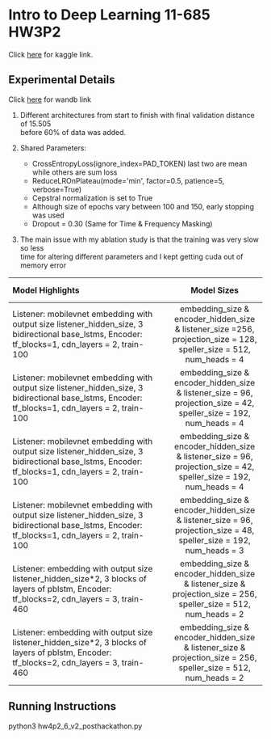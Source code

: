 # Intro to Deep Learning 11-685 HW3P2
Click [here](https://www.kaggle.com/competitions/idl-hw4p2-slack/leaderboard) for kaggle link.


## Experimental Details
Click [here](https://wandb.ai/11685-cmu/hw4p2-ablations?workspace=user-titobabatunde) for wandb link <br />
1. Different architectures from start to finish with final validation distance of 15.505 <br /> before 60% of data was added. 

2. Shared Parameters:
    * CrossEntropyLoss(ignore_index=PAD_TOKEN) last two are mean while others are sum loss
    * ReduceLROnPlateau(mode='min', factor=0.5, patience=5, verbose=True)
    * Cepstral normalization is set to True
    * Although size of epochs vary between 100 and 150, early stopping was used
    * Dropout = 0.30 (Same for Time & Frequency Masking)

3. The main issue with my ablation study is that the training was very slow so less     <br /> time for altering different parameters and I kept getting cuda out of memory error

| <div style="width:290px">Model Highlights</div> | <div style="width:190px">Model Sizes</div> | <div style="width:190px">Teacher Forcing </div> | Batch Size | Weight Decay | Learning Rate | Valid distance | <div style="width:290px">Comments</div> | 
| :---------------- | :------: | :----: | :------: | :----: | :----: | :----: | :----: |
| Listener: mobilevnet embedding with output size listener_hidden_size, 3 bidirectional base_lstms, Encoder: tf_blocks=1, cdn_layers = 2, train-100 | embedding_size & encoder_hidden_size <br /> & listener_size =256, projection_size = 128, <br /> speller_size = 512, <br /> num_heads = 4 | epoch+1 %20==0 or epoch<80 and tf_rate >0.4 -> tf_rate -=0.10 | 64 | 5e-3 | 2e-4 | 20.68 | Took very long want to see tf_rate|
| Listener: mobilevnet embedding with output size listener_hidden_size, 3 bidirectional base_lstms, Encoder: tf_blocks=1, cdn_layers = 2, train-100 | embedding_size & encoder_hidden_size <br /> & listener_size = 96, projection_size = 42, <br /> speller_size = 192, <br /> num_heads = 4 | val_dist < 30 or epoch>20 and tf_rate >0.6 -> tf_rate *=0.985 | 64 | 5e-3 | 2e-4 | 47.94 | This is where I started getting cuda out of memory issue due to scaler and server issues|
| Listener: mobilevnet embedding with output size listener_hidden_size, 3 bidirectional base_lstms, Encoder: tf_blocks=1, cdn_layers = 2, train-100 | embedding_size & encoder_hidden_size <br /> & listener_size = 96, projection_size = 42, <br /> speller_size = 192, <br /> num_heads = 4 | epoch+1 %20==0 or epoch<80 and tf_rate >0.4 -> tf_rate -=0.10 | 64 | 5e-3 | 2e-4 | 67.36 | This didn't help|
| Listener: mobilevnet embedding with output size listener_hidden_size, 3 bidirectional base_lstms, Encoder: tf_blocks=1, cdn_layers = 2, train-100 | embedding_size & encoder_hidden_size <br /> & listener_size = 96, projection_size = 48, <br /> speller_size = 192, <br /> num_heads = 3 | epoch+1 %20==0 or epoch<80 and tf_rate >0.4 -> tf_rate -=0.10 | 64 | 5e-3 | 2e-4 | 430.63 | This also didn't help, oscillated about 434 dist|
| Listener: embedding with output size listener_hidden_size*2, 3 blocks of layers of pblstm, Encoder: tf_blocks=2, cdn_layers = 3, train-460 | embedding_size & encoder_hidden_size <br /> & listener_size & projection_size = 256, <br /> speller_size = 512, <br /> num_heads = 2 | val_dist < 30 or epoch>20 and tf_rate >0.6 -> tf_rate *=0.985 | 64 | 1e-6 | 1e-4 | 427.91 | Cuda out of memory |
| Listener: embedding with output size listener_hidden_size*2, 3 blocks of layers of pblstm, Encoder: tf_blocks=2, cdn_layers = 3, train-460 | embedding_size & encoder_hidden_size <br /> & listener_size & projection_size = 256, <br /> speller_size = 512, <br /> num_heads = 2 | val_dist < 30 or epoch>20 and tf_rate >0.6 -> tf_rate *=0.985 | 32 | 1e-6 | 1e-4 | 15.505 | Actually stopped this because it was taking too long |


## Running Instructions
python3 hw4p2_6_v2_posthackathon.py
